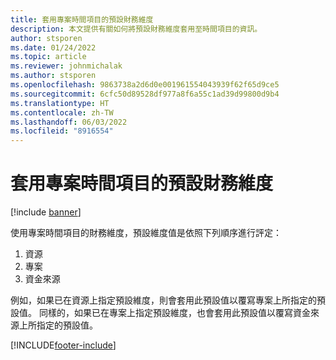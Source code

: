 ```yaml
---
title: 套用專案時間項目的預設財務維度
description: 本文提供有關如何將預設財務維度套用至時間項目的資訊。
author: stsporen
ms.date: 01/24/2022
ms.topic: article
ms.reviewer: johnmichalak
ms.author: stsporen
ms.openlocfilehash: 9863738a2d6d0e001961554043939f62f65d9ce5
ms.sourcegitcommit: 6cfc50d89528df977a8f6a55c1ad39d99800d9b4
ms.translationtype: HT
ms.contentlocale: zh-TW
ms.lasthandoff: 06/03/2022
ms.locfileid: "8916554"
---
```

# <a name="defaulting-financial-dimensions-for-project-time-entries"></a>套用專案時間項目的預設財務維度

[!include [banner](../includes/banner.md)]

使用專案時間項目的財務維度，預設維度值是依照下列順序進行評定：

1. 資源
2. 專案
3. 資金來源

例如，如果已在資源上指定預設維度，則會套用此預設值以覆寫專案上所指定的預設值。 同樣的，如果已在專案上指定預設維度，也會套用此預設值以覆寫資金來源上所指定的預設值。

[!INCLUDE[footer-include](../includes/footer-banner.md)]
